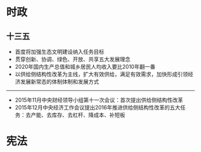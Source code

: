 # 时政
## 十三五
- 首度将加强生态文明建设纳入任务目标
- 贯穿创新、协调、绿色、开放、共享五大发展理念
- 2020年国内生产总值和城乡居民人均收入要比2010年翻一番
- 以供给侧结构性改革为主线，扩大有效供给，满足有效需求，加快形成引领经济发展新常态的体制体制和发展方式
---
- 2015年11月中央财经领导小组第十一次会议：首次提出供给侧结构性改革
- 2015年12月中央经济工作会议提出2016年推进供给侧结构性改革的五大任务：去产能、去库存、去杠杆、降成本、补短板

# 宪法

